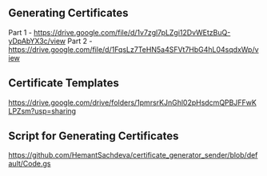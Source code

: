## Generating Certificates
Part 1 - https://drive.google.com/file/d/1v7zgl7pLZgi12DvWEtzBuQ-yDpAbYX3c/view
Part 2 - https://drive.google.com/file/d/1FqsLz7TeHN5a4SFVt7HbG4hL04sqdxWp/view

## Certificate Templates
https://drive.google.com/drive/folders/1pmrsrKJnGhl02pHsdcmQPBJFFwKLPZsm?usp=sharing

## Script for Generating Certificates
https://github.com/HemantSachdeva/certificate_generator_sender/blob/default/Code.gs

